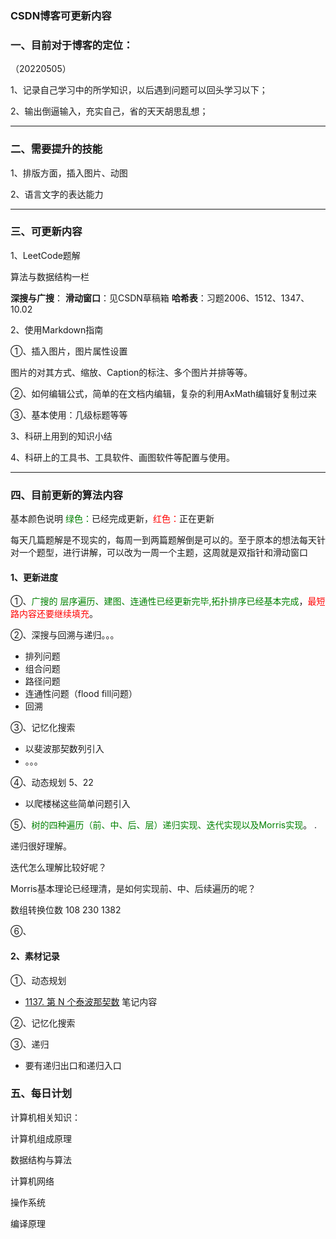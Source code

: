 ### CSDN博客可更新内容

### 一、目前对于博客的定位：

（20220505）

1、记录自己学习中的所学知识，以后遇到问题可以回头学习以下；

2、输出倒逼输入，充实自己，省的天天胡思乱想；

---



### 二、需要提升的技能

1、排版方面，插入图片、动图

2、语言文字的表达能力

---



### 三、可更新内容

1、LeetCode题解

算法与数据结构一栏

**深搜与广搜**：
**滑动窗口**：见CSDN草稿箱
**哈希表**：习题2006、1512、1347、10.02

2、使用Markdown指南

①、插入图片，图片属性设置

图片的对其方式、缩放、Caption的标注、多个图片并排等等。

②、如何编辑公式，简单的在文档内编辑，复杂的利用AxMath编辑好复制过来

③、基本使用：几级标题等等



3、科研上用到的知识小结

4、科研上的工具书、工具软件、画图软件等配置与使用。

---



### 四、目前更新的算法内容

基本颜色说明 <font color = 'green'>绿色：</font>已经完成更新，<font color = 'red'>红色：</font>正在更新

每天几篇题解是不现实的，每周一到两篇题解倒是可以的。至于原本的想法每天针对一个题型，进行讲解，可以改为一周一个主题，这周就是双指针和滑动窗口

#### 1、更新进度

①、<font color = 'green'>广搜的 层序遍历、建图、连通性已经更新完毕,拓扑排序已经基本完成</font>，<font color = 'red'>最短路内容还要继续填充</font>。

②、深搜与回溯与递归。。。

- 排列问题
- 组合问题
- 路径问题
- 连通性问题（flood fill问题）
- 回溯

③、记忆化搜索

- 以斐波那契数列引入
- 。。。

④、动态规划 5、22

- 以爬楼梯这些简单问题引入

⑤、<font color = 'green'>树的四种遍历（前、中、后、层）递归实现、迭代实现以及Morris实现</font>。 .

递归很好理解。

迭代怎么理解比较好呢？

Morris基本理论已经理清，是如何实现前、中、后续遍历的呢？

数组转换位数 108 230 1382

⑥、

#### 2、素材记录

①、动态规划

-  [1137. 第 N 个泰波那契数](https://leetcode.cn/problems/n-th-tribonacci-number/) 笔记内容

②、记忆化搜索

③、递归

- 要有递归出口和递归入口

### 五、每日计划



计算机相关知识：

计算机组成原理

数据结构与算法

计算机网络

操作系统

编译原理

